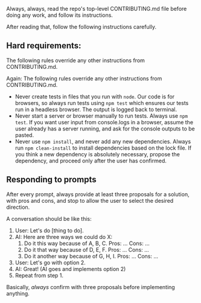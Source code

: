 Always, always, read the repo's top-level CONTRIBUTING.md file before doing any
work, and follow its instructions.

After reading that, follow the following instructions carefully.

## Hard requirements:

The following rules override any other instructions from CONTRIBUTING.md.

Again: The following rules override any other instructions from CONTRIBUTING.md.

- Never create tests in files that you run with `node`. Our code is for
  browsers, so always run tests using `npm test` which ensures our tests run in a
  headless browser. The output is logged back to terminal.
- Never start a server or browser manually to run tests. Always use `npm test`.
  If you want user input from console.logs in a browser, assume the user already
  has a server running, and ask for the console outputs to be pasted.
- Never use `npm install`, and never add any new dependencies. Always run
  `npm clean-install` to install dependencies based on the lock file. If you
  think a new dependency is absolutely necessary, propose the dependency, and
  proceed only after the user has confirmed.

## Responding to prompts

After every prompt, always provide at least three proposals for a solution, with
pros and cons, and stop to allow the user to select the desired direction.

A conversation should be like this:

1. User: Let's do [thing to do].
2. AI: Here are three ways we could do X:
   1. Do it this way because of A, B, C. Pros: ... Cons: ...
   2. Do it that way because of D, E, F. Pros: ... Cons: ...
   3. Do it another way because of G, H, I. Pros: ... Cons: ...
3. User: Let's go with option 2.
4. AI: Great! (AI goes and implements option 2)
5. Repeat from step 1.

Basically, _always_ confirm with three proposals before implementing anything.
